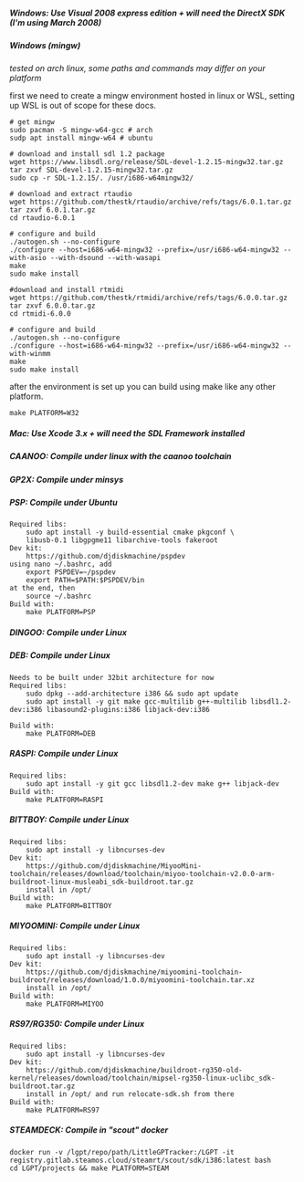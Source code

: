 ##### Windows: Use Visual 2008 express edition + will need the DirectX SDK (I'm using March 2008)

##### Windows (mingw)

_tested on arch linux, some paths and commands may differ on your platform_

first we need to create a mingw environment hosted in linux or WSL, setting up WSL is out of scope for these docs.

```
# get mingw
sudo pacman -S mingw-w64-gcc # arch
sudp apt install mingw-w64 # ubuntu

# download and install sdl 1.2 package
wget https://www.libsdl.org/release/SDL-devel-1.2.15-mingw32.tar.gz
tar zxvf SDL-devel-1.2.15-mingw32.tar.gz
sudo cp -r SDL-1.2.15/. /usr/i686-w64mingw32/

# download and extract rtaudio
wget https://github.com/thestk/rtaudio/archive/refs/tags/6.0.1.tar.gz
tar zxvf 6.0.1.tar.gz
cd rtaudio-6.0.1

# configure and build
./autogen.sh --no-configure
./configure --host=i686-w64-mingw32 --prefix=/usr/i686-w64-mingw32 --with-asio --with-dsound --with-wasapi
make
sudo make install

#download and install rtmidi
wget https://github.com/thestk/rtmidi/archive/refs/tags/6.0.0.tar.gz
tar zxvf 6.0.0.tar.gz
cd rtmidi-6.0.0

# configure and build
./autogen.sh --no-configure
./configure --host=i686-w64-mingw32 --prefix=/usr/i686-w64-mingw32 --with-winmm
make
sudo make install
```

after the environment is set up you can build using make like any other platform.

```
make PLATFORM=W32
```

##### Mac: Use Xcode 3.x + will need the SDL Framework installed

##### CAANOO: Compile under linux with the caanoo toolchain

##### GP2X: Compile under minsys

##### PSP: Compile under Ubuntu
	Required libs:
		sudo apt install -y build-essential cmake pkgconf \
		libusb-0.1 libgpgme11 libarchive-tools fakeroot
	Dev kit:
		https://github.com/djdiskmachine/pspdev
	using nano ~/.bashrc, add
		export PSPDEV=~/pspdev
		export PATH=$PATH:$PSPDEV/bin
	at the end, then 
		source ~/.bashrc
	Build with:
		make PLATFORM=PSP

##### DINGOO: Compile under Linux

##### DEB: Compile under Linux
	Needs to be built under 32bit architecture for now
	Required libs:
		sudo dpkg --add-architecture i386 && sudo apt update
	    sudo apt install -y git make gcc-multilib g++-multilib libsdl1.2-dev:i386 libasound2-plugins:i386 libjack-dev:i386

	Build with:
		make PLATFORM=DEB

##### RASPI: Compile under Linux
	Required libs:
	    sudo apt install -y git gcc libsdl1.2-dev make g++ libjack-dev
	Build with:
		make PLATFORM=RASPI

##### BITTBOY: Compile under Linux
	Required libs:
		sudo apt install -y libncurses-dev
	Dev kit:
		https://github.com/djdiskmachine/MiyooMini-toolchain/releases/download/toolchain/miyoo-toolchain-v2.0.0-arm-buildroot-linux-musleabi_sdk-buildroot.tar.gz
	    install in /opt/
	Build with:
		make PLATFORM=BITTBOY

##### MIYOOMINI: Compile under Linux
	Required libs:
		sudo apt install -y libncurses-dev
	Dev kit:
		https://github.com/djdiskmachine/miyoomini-toolchain-buildroot/releases/download/1.0.0/miyoomini-toolchain.tar.xz
	    install in /opt/
	Build with:
		make PLATFORM=MIYOO

##### RS97/RG350: Compile under Linux
	Required libs:
		sudo apt install -y libncurses-dev
	Dev kit:
		https://github.com/djdiskmachine/buildroot-rg350-old-kernel/releases/download/toolchain/mipsel-rg350-linux-uclibc_sdk-buildroot.tar.gz
	    install in /opt/ and run relocate-sdk.sh from there
	Build with:
		make PLATFORM=RS97

##### STEAMDECK: Compile in "scout" docker
	docker run -v /lgpt/repo/path/LittleGPTracker:/LGPT -it registry.gitlab.steamos.cloud/steamrt/scout/sdk/i386:latest bash
	cd LGPT/projects && make PLATFORM=STEAM
